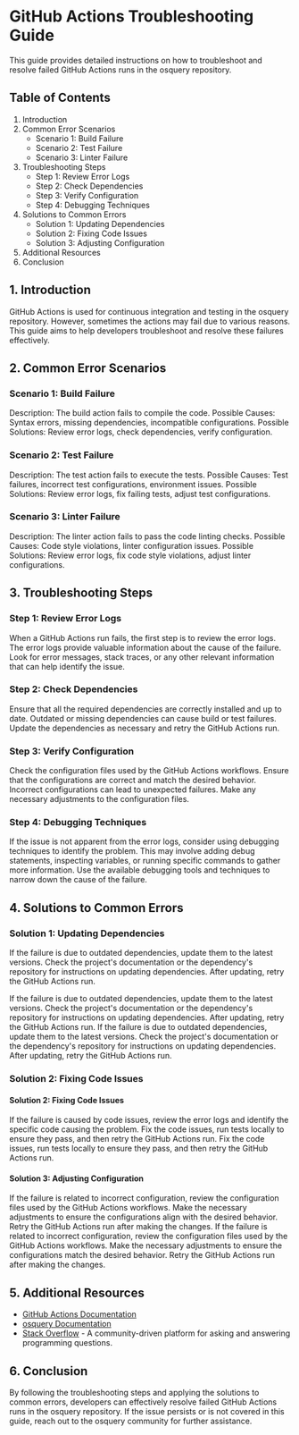 # GitHub Actions Troubleshooting Guide

This guide provides detailed instructions on how to troubleshoot and resolve failed GitHub Actions runs in the osquery repository.

## Table of Contents
1. Introduction
2. Common Error Scenarios
   - Scenario 1: Build Failure
   - Scenario 2: Test Failure
   - Scenario 3: Linter Failure
3. Troubleshooting Steps
   - Step 1: Review Error Logs
   - Step 2: Check Dependencies
   - Step 3: Verify Configuration
   - Step 4: Debugging Techniques
4. Solutions to Common Errors
   - Solution 1: Updating Dependencies
   - Solution 2: Fixing Code Issues
   - Solution 3: Adjusting Configuration
5. Additional Resources
6. Conclusion

## 1. Introduction
GitHub Actions is used for continuous integration and testing in the osquery repository. However, sometimes the actions may fail due to various reasons. This guide aims to help developers troubleshoot and resolve these failures effectively.

## 2. Common Error Scenarios

### Scenario 1: Build Failure
Description: The build action fails to compile the code.
Possible Causes: Syntax errors, missing dependencies, incompatible configurations.
Possible Solutions: Review error logs, check dependencies, verify configuration.

### Scenario 2: Test Failure
Description: The test action fails to execute the tests.
Possible Causes: Test failures, incorrect test configurations, environment issues.
Possible Solutions: Review error logs, fix failing tests, adjust test configurations.

### Scenario 3: Linter Failure
Description: The linter action fails to pass the code linting checks.
Possible Causes: Code style violations, linter configuration issues.
Possible Solutions: Review error logs, fix code style violations, adjust linter configurations.

## 3. Troubleshooting Steps

### Step 1: Review Error Logs
When a GitHub Actions run fails, the first step is to review the error logs. The error logs provide valuable information about the cause of the failure. Look for error messages, stack traces, or any other relevant information that can help identify the issue.

### Step 2: Check Dependencies
Ensure that all the required dependencies are correctly installed and up to date. Outdated or missing dependencies can cause build or test failures. Update the dependencies as necessary and retry the GitHub Actions run.

### Step 3: Verify Configuration
Check the configuration files used by the GitHub Actions workflows. Ensure that the configurations are correct and match the desired behavior. Incorrect configurations can lead to unexpected failures. Make any necessary adjustments to the configuration files.

### Step 4: Debugging Techniques
If the issue is not apparent from the error logs, consider using debugging techniques to identify the problem. This may involve adding debug statements, inspecting variables, or running specific commands to gather more information. Use the available debugging tools and techniques to narrow down the cause of the failure.

## 4. Solutions to Common Errors

### Solution 1: Updating Dependencies

If the failure is due to outdated dependencies, update them to the latest versions. Check the project's documentation or the dependency's repository for instructions on updating dependencies. After updating, retry the GitHub Actions run.

If the failure is due to outdated dependencies, update them to the latest versions. Check the project's documentation or the dependency's repository for instructions on updating dependencies. After updating, retry the GitHub Actions run.
If the failure is due to outdated dependencies, update them to the latest versions. Check the project's documentation or the dependency's repository for instructions on updating dependencies. After updating, retry the GitHub Actions run.

### Solution 2: Fixing Code Issues

#### Solution 2: Fixing Code Issues
If the failure is caused by code issues, review the error logs and identify the specific code causing the problem. Fix the code issues, run tests locally to ensure they pass, and then retry the GitHub Actions run. Fix the code issues, run tests locally to ensure they pass, and then retry the GitHub Actions run.

#### Solution 3: Adjusting Configuration
If the failure is related to incorrect configuration, review the configuration files used by the GitHub Actions workflows. Make the necessary adjustments to ensure the configurations align with the desired behavior. Retry the GitHub Actions run after making the changes.
If the failure is related to incorrect configuration, review the configuration files used by the GitHub Actions workflows. Make the necessary adjustments to ensure the configurations match the desired behavior. Retry the GitHub Actions run after making the changes.

## 5. Additional Resources
- [GitHub Actions Documentation](https://docs.github.com/en/actions)
- [osquery Documentation](https://osquery.readthedocs.io)
- [Stack Overflow](https://stackoverflow.com) - A community-driven platform for asking and answering programming questions.

## 6. Conclusion
By following the troubleshooting steps and applying the solutions to common errors, developers can effectively resolve failed GitHub Actions runs in the osquery repository. If the issue persists or is not covered in this guide, reach out to the osquery community for further assistance.
